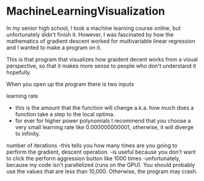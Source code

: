 # MachineLearningVisualization


In my senior high school, I took a machine learning course online, but unfortunately didn't finish it. 
However, I was fascinated by how the mathematics of gradient descent worked for multivariable linear regression and I wanted to make a program on it.

This is that program that visualizes how graident decent works from a visual perspective, so that it makes more sense to people who don't understand it hopefully.


When you open up the program there is two inputs

learning rate
- this is the amount that the function will change a.k.a. how much does a function take a step to the local optima.
- for ever for higher power polynomials I recommend that you choose a very small learning rate like 0.000000000001, otherwise, it will diverge to infinity.

number of iterations
-this tells you how many times are you going to perform the gradient, descent operation.
-is useful because you don't want to click the perform aggression button like 1000 times
-unfortunately, because my code isn't parallelized (runs on the GPU). You should probably use the values that are less than 10,000. Otherwise, the program may crash.



